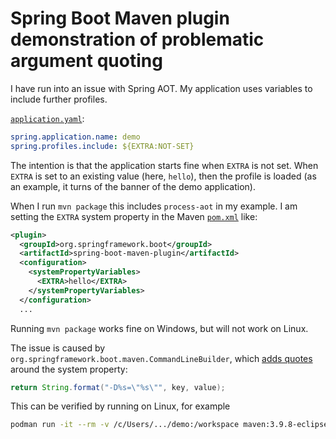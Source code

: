 # Spring Boot Maven plugin demonstration of problematic argument quoting

I have run into an issue with Spring AOT. My application uses variables to include
further profiles.

[`application.yaml`](./src/main/resources/application.yaml):

```yaml
spring.application.name: demo
spring.profiles.include: ${EXTRA:NOT-SET}
```

The intention is that the application starts fine when `EXTRA` is not set.
When `EXTRA` is set to an existing value (here, `hello`), then the profile
is loaded (as an example, it turns of the banner of the demo application).

When I run `mvn package` this includes `process-aot` in my example.
I am setting the `EXTRA` system property in the Maven [`pom.xml`](./pom.xml) like:

```xml
<plugin>
  <groupId>org.springframework.boot</groupId>
  <artifactId>spring-boot-maven-plugin</artifactId>
  <configuration>
    <systemPropertyVariables>
      <EXTRA>hello</EXTRA>
    </systemPropertyVariables>
  </configuration>
  ...
```

Running `mvn package` works fine on Windows, but will not work on Linux.

The issue is caused by `org.springframework.boot.maven.CommandLineBuilder`, which [adds quotes](https://github.com/spring-projects/spring-boot/blob/f278b1944c32b4a71641c0b5936067d4f3c8994d/build-plugin/spring-boot-maven-plugin/src/main/java/org/springframework/boot/maven/CommandLineBuilder.java#L103) around the
system property:

```java
return String.format("-D%s=\"%s\"", key, value);
```

This can be verified by running on Linux, for example

```sh
podman run -it --rm -v /c/Users/.../demo:/workspace maven:3.9.8-eclipse-temurin-21 sh -c "cd /workspace && mvn package"
```

